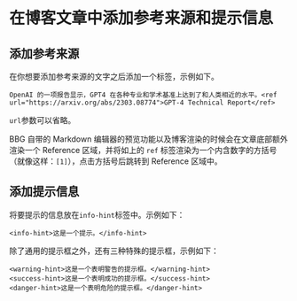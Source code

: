 # 在博客文章中添加参考来源和提示信息

## 添加参考来源

在你想要添加参考来源的文字之后添加一个标签，示例如下。

```
OpenAI 的一项报告显示，GPT4 在各种专业和学术基准上达到了和人类相近的水平。<ref url="https://arxiv.org/abs/2303.08774">GPT-4 Technical Report</ref>
```

`url`参数可以省略。

BBG 自带的 Markdown 编辑器的预览功能以及博客渲染的时候会在文章底部额外渲染一个 Reference 区域，并将如上的 `ref` 标签渲染为一个内含数字的方括号（就像这样：`[1]`），点击方括号后跳转到 Reference 区域中。

## 添加提示信息

将要提示的信息放在`info-hint`标签中。示例如下：

```
<info-hint>这是一个提示。</info-hint>
```

除了通用的提示框之外，还有三种特殊的提示框，示例如下：

```
<warning-hint>这是一个表明警告的提示框。</warning-hint>
<success-hint>这是一个表明成功的提示框。</success-hint>
<danger-hint>这是一个表明危险的提示框。</danger-hint>
```